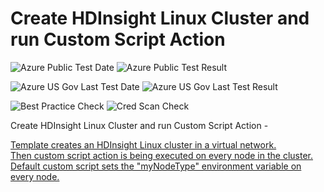 # Create HDInsight Linux Cluster and run Custom Script Action

![Azure Public Test Date](https://azurequickstartsservice.blob.core.windows.net/badges/hdinsight-linux-run-script-action/PublicLastTestDate.svg)
![Azure Public Test Result](https://azurequickstartsservice.blob.core.windows.net/badges/hdinsight-linux-run-script-action/PublicDeployment.svg)

![Azure US Gov Last Test Date](https://azurequickstartsservice.blob.core.windows.net/badges/hdinsight-linux-run-script-action/FairfaxLastTestDate.svg)
![Azure US Gov Last Test Result](https://azurequickstartsservice.blob.core.windows.net/badges/hdinsight-linux-run-script-action/FairfaxDeployment.svg)

![Best Practice Check](https://azurequickstartsservice.blob.core.windows.net/badges/hdinsight-linux-run-script-action/BestPracticeResult.svg)
![Cred Scan Check](https://azurequickstartsservice.blob.core.windows.net/badges/hdinsight-linux-run-script-action/CredScanResult.svg)

Create HDInsight Linux Cluster and run Custom Script Action -<br>
<a href="https://portal.azure.com/#create/Microsoft.Template/uri/https%3A%2F%2Fraw.githubusercontent.com%2Fazure%2Fazure-quickstart-templates%2Fmaster%2Fhdinsight-linux-run-script-action%2Fazuredeploy.json" target="_blank">

Template creates an HDInsight Linux cluster in a virtual network.<br /> Then
custom script action is being executed on every node in the cluster.<br />
Default custom script sets the "myNodeType" environment variable on every
node.<br />
